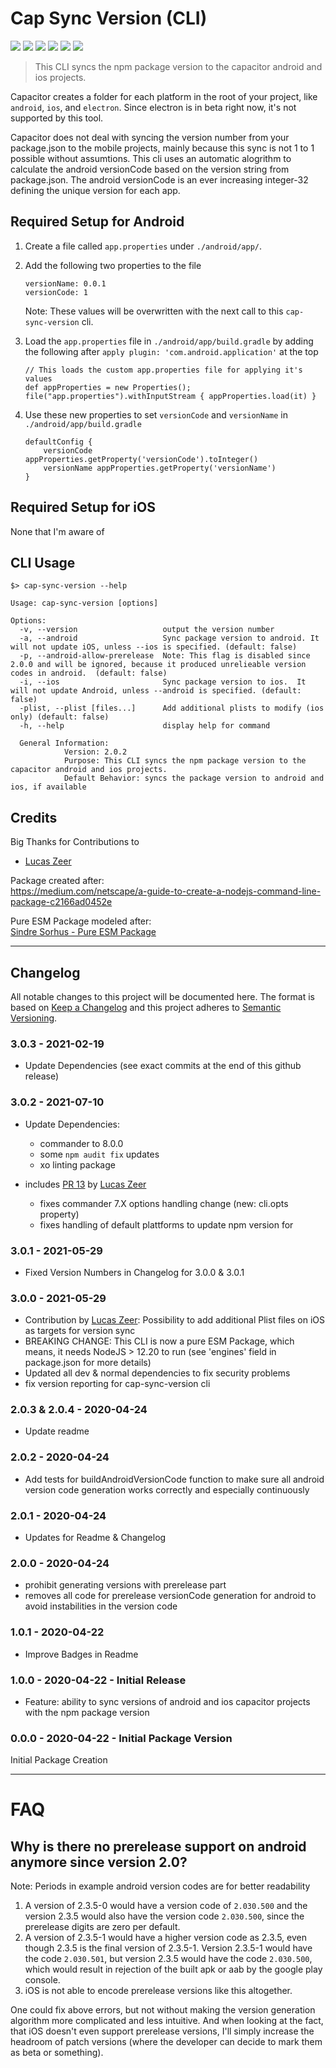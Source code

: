 # Cap Sync Version (CLI)

![](https://img.shields.io/npm/v/cap-sync-version/latest)
![](https://img.shields.io/npm/l/cap-sync-version)
![](https://img.shields.io/snyk/vulnerabilities/npm/cap-sync-version)
![](https://img.shields.io/badge/code_style-XO%2BPrettier-00eaf0)
![](https://img.shields.io/badge/released_with-np-lightgrey)
![](https://img.shields.io/badge/badges_from-shields.io-brightgreen)

> This CLI syncs the npm package version to the capacitor android and ios projects.

Capacitor creates a folder for each platform in the root of your project, like `android`, `ios`, and `electron`.
Since electron is in beta right now, it's not supported by this tool.

Capacitor does not deal with syncing the version number from your package.json to the mobile projects,
mainly because this sync is not 1 to 1 possible without assumtions.
This cli uses an automatic alogrithm to calculate the android versionCode based on the version string from package.json.
The android versionCode is an ever increasing integer-32 defining the unique version for each app.

## Required Setup for Android

1. Create a file called `app.properties` under `./android/app/`.

2. Add the following two properties to the file

    ```
    versionName: 0.0.1
    versionCode: 1
    ```

    Note: These values will be overwritten with the next call to this `cap-sync-version` cli.

3. Load the `app.properties` file in `./android/app/build.gradle` by adding the following after `apply plugin: 'com.android.application'` at the top

    ```
    // This loads the custom app.properties file for applying it's values
    def appProperties = new Properties();
    file("app.properties").withInputStream { appProperties.load(it) }
    ```

4. Use these new properties to set `versionCode` and `versionName` in `./android/app/build.gradle`

    ```
    defaultConfig {
        versionCode appProperties.getProperty('versionCode').toInteger()
        versionName appProperties.getProperty('versionName')
    }
    ```

## Required Setup for iOS

None that I'm aware of

## CLI Usage

```
$> cap-sync-version --help

Usage: cap-sync-version [options]

Options:
  -v, --version                   output the version number
  -a, --android                   Sync package version to android. It will not update iOS, unless --ios is specified. (default: false)
  -p, --android-allow-prerelease  Note: This flag is disabled since 2.0.0 and will be ignored, because it produced unrelieable version codes in android.  (default: false)
  -i, --ios                       Sync package version to ios.  It will not update Android, unless --android is specified. (default: false)
  -plist, --plist [files...]      Add additional plists to modify (ios only) (default: false)
  -h, --help                      display help for command

  General Information:
            Version: 2.0.2
            Purpose: This CLI syncs the npm package version to the capacitor android and ios projects.
            Default Behavior: syncs the package version to android and ios, if available

```

## Credits

Big Thanks for Contributions to

-   [Lucas Zeer](https://github.com/Lucaszw)

Package created after:  
 https://medium.com/netscape/a-guide-to-create-a-nodejs-command-line-package-c2166ad0452e

Pure ESM Package modeled after:  
[Sindre Sorhus - Pure ESM Package](https://gist.github.com/sindresorhus/a39789f98801d908bbc7ff3ecc99d99c#pure-esm-package)

---

## Changelog

All notable changes to this project will be documented here.
The format is based on [Keep a Changelog](http://keepachangelog.com/en/1.0.0/)
and this project adheres to [Semantic Versioning](http://semver.org/spec/v2.0.0.html).


### 3.0.3 - 2021-02-19 

- Update Dependencies (see exact commits at the end of this github release)


### 3.0.2 - 2021-07-10

-   Update Dependencies:

    -   commander to 8.0.0
    -   some `npm audit fix` updates
    -   xo linting package

-   includes [PR 13](https://github.com/bjesuiter/capacitor-sync-version-cli/pull/13) by [Lucas Zeer](https://github.com/Lucaszw)
    -   fixes commander 7.X options handling change (new: cli.opts property)
    -   fixes handling of default plattforms to update npm version for

### 3.0.1 - 2021-05-29

-   Fixed Version Numbers in Changelog for 3.0.0 & 3.0.1

### 3.0.0 - 2021-05-29

-   Contribution by [Lucas Zeer](https://github.com/Lucaszw):
    Possibility to add additional Plist files on iOS as targets for version sync
-   BREAKING CHANGE: This CLI is now a pure ESM Package, which means, it needs NodeJS > 12.20 to run
    (see 'engines' field in package.json for more details)
-   Updated all dev & normal dependencies to fix security problems
-   fix version reporting for cap-sync-version cli

### 2.0.3 & 2.0.4 - 2020-04-24

-   Update readme

### 2.0.2 - 2020-04-24

-   Add tests for buildAndroidVersionCode function to make sure all android version code generation works correctly and especially continuously

### 2.0.1 - 2020-04-24

-   Updates for Readme & Changelog

### 2.0.0 - 2020-04-24

-   prohibit generating versions with prerelease part
-   removes all code for prerelease versionCode generation for android to avoid instabilities in the version code

### 1.0.1 - 2020-04-22

-   Improve Badges in Readme

### 1.0.0 - 2020-04-22 - Initial Release

-   Feature: ability to sync versions of android and ios capacitor projects with the npm package version

### 0.0.0 - 2020-04-22 - Initial Package Version

Initial Package Creation

---

# FAQ

## Why is there no prerelease support on android anymore since version 2.0?

Note: Periods in example android version codes are for better readability

1. A version of 2.3.5-0 would have a version code of `2.030.500`
   and the version 2.3.5 would also have the version code `2.030.500`, since the prerelease digits are zero per default.
2. A version of 2.3.5-1 would have a higher version code as 2.3.5, even though 2.3.5 is the final version of 2.3.5-1.
   Version 2.3.5-1 would have the code `2.030.501`, but version 2.3.5 would have the code `2.030.500`, which would result in rejection of the built apk or aab by the google play console.
3. iOS is not able to encode prerelease versions like this altogether.

One could fix above errors, but not without making the version generation algorithm more complicated and less intuitive.
And when looking at the fact, that iOS doesn't even support prerelease versions, I'll simply increase the headroom of patch versions (where the developer can decide to mark them as beta or something).

